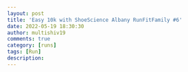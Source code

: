 ```yaml
---
layout: post
title: 'Easy 10k with ShoeScience Albany RunFitFamily #6'
date: 2022-05-19 18:30:30
author: multishiv19
comments: true
category: [runs]
tags: [Run]
description: 
---
```


<div width='100%' class='strava-embed-placeholder' data-embed-type='activity' data-embed-id='7167253905'></div>
<script src='https://strava-embeds.com/embed.js'></script>
